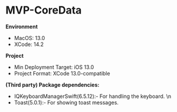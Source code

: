 # MVP-CoreData


**Environment**

- MacOS: 13.0
- XCode: 14.2
  

**Project**

- Min Deployment Target: iOS 13.0
- Project Format: XCode 13.0-compatible
  

**(Third party) Package dependencies:**

- IQKeyboardManagerSwift(6.5.12):- For handling the keyboard. \n
- Toast(5.0.1):- For showing toast messages.
